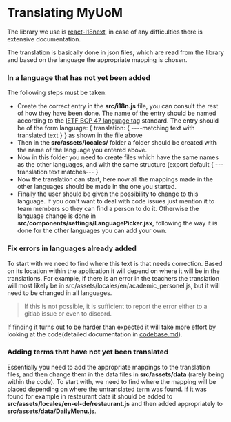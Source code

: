 # Translating MyUoM

The library we use is [react-i18next](https://react.i18next.com/), in case of any difficulties there is extensive documentation.

The translation is basically done in json files, which are read from the library and based on the language the appropriate mapping is chosen.

### In a language that has not yet been added

The following steps must be taken:

- Create the correct entry in the **src/i18n.js** file, you can consult the rest of how they have been done. The name of the entry should be named according to the [IETF BCP 47 language tag](https://en.wikipedia.org/wiki/IETF_language_tag#List_of_common_primary_language_subtags) standard.
  The entry should be of the form language: { translation: {
  ----matching text with translated text
  }
  } as shown in the file above
- Then in the **src/assets/locales/** folder a folder should be created with the name of the language you entered above.
- Now in this folder you need to create files which have the same names as the other languages, and with the same structure (export default { ---translation text matches--- }
- Now the translation can start, here now all the mappings made in the other languages should be made in the one you started.
- Finally the user should be given the possibility to change to this language. If you don't want to deal with code issues just mention it to team members so they can find a person to do it. Otherwise the language change is done in **src/components/settings/LanguagePicker.jsx**, following the way it is done for the other languages you can add your own.

### Fix errors in languages already added

To start with we need to find where this text is that needs correction. Based on its location within the application it will depend on where it will be in the translations. For example, if there is an error in the teachers the translation will most likely be in src/assets/locales/en/academic_personel.js, but it will need to be changed in all languages.

> If this is not possible, it is sufficient to report the error either to a gitlab issue or even to discord.

If finding it turns out to be harder than expected it will take more effort by looking at the code(detailed documentation in [codebase.md]()).

### Adding terms that have not yet been translated

Essentially you need to add the appropriate mappings to the translation files, and then change them in the data files in **src/assets/data** (rarely being within the code).
To start with, we need to find where the mapping will be placed depending on where the untranslated term was found. If it was found for example in restaurant data it should be added to **src/assets/locales/en-el-de/restaurant.js** and then added appropriately to **src/assets/data/DailyMenu.js**.
